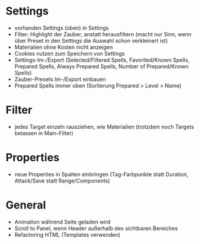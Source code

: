 # Settings
- vorhanden Settings (oben) in Settings
- Filter: Highlight der Zauber, anstatt herausfiltern (macht nur Sinn, wenn über Preset in den Settings die Auswahl schon verkleinert ist)
- Materialien ohne Kosten nicht anzeigen
- Cookies nutzen zum Speichern von Settings
- Settings-Im-/Export (Selected/Filtered Spells, Favorited/Known Spells, Prepared Spells, Always Prepared Spells, Number of Prepared/Known Spells)
- Zauber-Presets Im-/Export einbauen
- Prepared Spells immer oben (Sortierung Prepared > Level > Name)

# Filter
- jedes Target einzeln rausziehen, wie Materialien (trotzdem noch Targets belassen in Main-Filter)

# Properties
- neue Properties in Spalten einbringen (Tag-Farbpunkte statt Duration, Attack/Save statt Range/Components)

# General
- Animation während Seite geladen wird
- Scroll to Panel, wenn Header außerhalb des sichtbaren Bereiches
- Refactoring HTML (Templates verwenden)